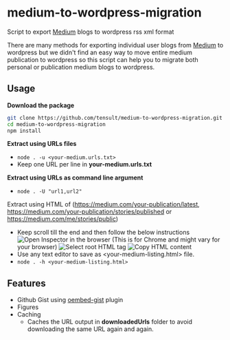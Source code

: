 # medium-to-wordpress-migration
Script to export [Medium](https://www.medium.com) blogs to wordpress rss xml format

There are many methods for exporting individual user blogs from [Medium](https://www.medium.com) to wordpress but we didn't find an easy way to move entire medium publication to wordpress so this script can help you to migrate both personal or publication medium blogs to wordpress. 

## Usage
**Download the package**
```sh
git clone https://github.com/tensult/medium-to-wordpress-migration.git
cd medium-to-wordpress-migration
npm install
```

**Extract using URLs files**
* `node . -u <your-medium.urls.txt>`
* Keep one URL per line in **your-medium.urls.txt** 

**Extract using URLs as command line argument**
* `node . -U "url1,url2"`

Extract using HTML of (https://medium.com/your-publication/latest, https://medium.com/your-publication/stories/published or https://medium.com/me/stories/public)
* Keep scroll till the end and then follow the below instructions
![Open Inspector in the browser](https://user-images.githubusercontent.com/33080863/65932401-2bbc5400-e42b-11e9-9589-82ca21e4aae0.png) (This is for Chrome and might vary for your browser)
![Select root HTML tag](https://user-images.githubusercontent.com/33080863/65932555-cddc3c00-e42b-11e9-92ed-3b5b61998189.png)
![Copy HTML content](https://user-images.githubusercontent.com/33080863/65932614-0a0f9c80-e42c-11e9-98e3-9c79d3d261c7.png)
* Use any text editor to save as <your-medium-listing.html> file.
* `node . -h <your-medium-listing.html>`

## Features
* Github Gist using [oembed-gist](https://wordpress.org/plugins/oembed-gist/) plugin
* Figures
* Caching 
  * Caches the URL output in **downloadedUrls** folder to avoid downloading the same URL again and again.
  
